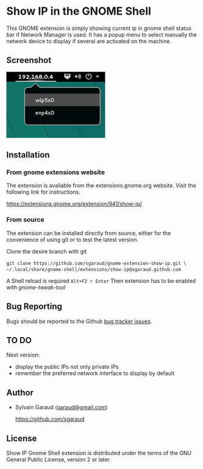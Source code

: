 # Show IP in the GNOME Shell

This GNOME extension is simply showing current ip in gnome shell status bar if Network Manager is used.
It has a popup menu to select manually the network device to display if several are activated on the machine.

## Screenshot

![show ip extension on gnome shell](show_ip_screenshot.png?raw=true "Show IP gnome extension")

## Installation

### From gnome extensions website
The extension is available from the extensions.gnome.org website. Visit the following link for instructions.

https://extensions.gnome.org/extension/941/show-ip/

### From source
The extension can be installed directly from source, either for the convenience of using git or to test the latest version.

Clone the desire branch with git

    git clone https://github.com/sgaraud/gnome-extension-show-ip.git \
    ~/.local/share/gnome-shell/extensions/show-ip@sgaraud.github.com


A Shell reload is required <code>Alt+F2 r Enter</code>
Then extension has to be enabled  with *gnome-tweak-tool* 

## Bug Reporting

Bugs should be reported to the Github [bug tracker issues](https://github.com/sgaraud/gnome-extension-show-ip/issues).

## TO DO

Next version:
  * display the public IPs not only private IPs
  * remember the preferred network interface to display by default

## Author

  * Sylvain Garaud (garaud@gmail.com)
   
    https://github.com/sgaraud

## License
Show IP Gnome Shell extension is distributed under the terms of the GNU General Public License,
version 2 or later.
